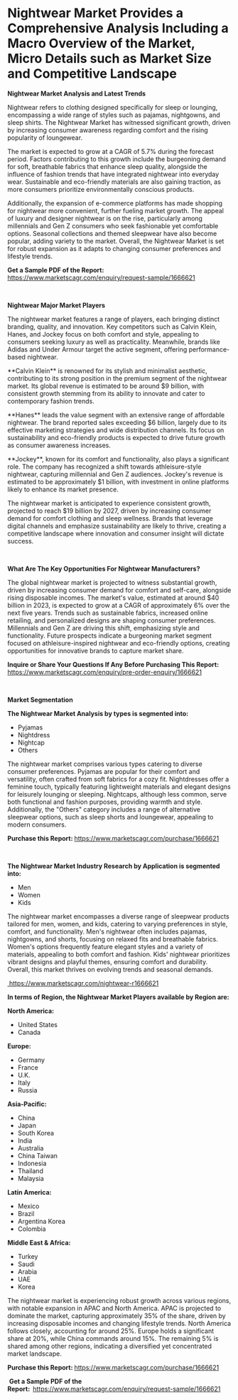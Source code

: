 <p><h1>Nightwear Market Provides a Comprehensive Analysis Including a Macro Overview of the Market, Micro Details such as Market Size and Competitive Landscape</h1></p><p><strong>Nightwear Market Analysis and Latest Trends</strong></p>
<p><p>Nightwear refers to clothing designed specifically for sleep or lounging, encompassing a wide range of styles such as pajamas, nightgowns, and sleep shirts. The Nightwear Market has witnessed significant growth, driven by increasing consumer awareness regarding comfort and the rising popularity of loungewear.</p><p>The market is expected to grow at a CAGR of 5.7% during the forecast period. Factors contributing to this growth include the burgeoning demand for soft, breathable fabrics that enhance sleep quality, alongside the influence of fashion trends that have integrated nightwear into everyday wear. Sustainable and eco-friendly materials are also gaining traction, as more consumers prioritize environmentally conscious products.</p><p>Additionally, the expansion of e-commerce platforms has made shopping for nightwear more convenient, further fueling market growth. The appeal of luxury and designer nightwear is on the rise, particularly among millennials and Gen Z consumers who seek fashionable yet comfortable options. Seasonal collections and themed sleepwear have also become popular, adding variety to the market. Overall, the Nightwear Market is set for robust expansion as it adapts to changing consumer preferences and lifestyle trends.</p></p>
<p><strong>Get a Sample PDF of the Report:&nbsp;</strong> <a href="https://www.marketscagr.com/enquiry/request-sample/1666621?utm_campaign=2206&utm_medium=2&utm_source=Github&utm_content=ia&utm_term=16042025&utm_id=nightwear">https://www.marketscagr.com/enquiry/request-sample/1666621</a></p>
<p>&nbsp;</p>
<p><strong>Nightwear Major Market Players</strong></p>
<p><p>The nightwear market features a range of players, each bringing distinct branding, quality, and innovation. Key competitors such as Calvin Klein, Hanes, and Jockey focus on both comfort and style, appealing to consumers seeking luxury as well as practicality. Meanwhile, brands like Adidas and Under Armour target the active segment, offering performance-based nightwear.</p><p>**Calvin Klein** is renowned for its stylish and minimalist aesthetic, contributing to its strong position in the premium segment of the nightwear market. Its global revenue is estimated to be around $9 billion, with consistent growth stemming from its ability to innovate and cater to contemporary fashion trends.</p><p>**Hanes** leads the value segment with an extensive range of affordable nightwear. The brand reported sales exceeding $6 billion, largely due to its effective marketing strategies and wide distribution channels. Its focus on sustainability and eco-friendly products is expected to drive future growth as consumer awareness increases.</p><p>**Jockey**, known for its comfort and functionality, also plays a significant role. The company has recognized a shift towards athleisure-style nightwear, capturing millennial and Gen Z audiences. Jockey's revenue is estimated to be approximately $1 billion, with investment in online platforms likely to enhance its market presence.</p><p>The nightwear market is anticipated to experience consistent growth, projected to reach $19 billion by 2027, driven by increasing consumer demand for comfort clothing and sleep wellness. Brands that leverage digital channels and emphasize sustainability are likely to thrive, creating a competitive landscape where innovation and consumer insight will dictate success.</p></p>
<p>&nbsp;</p>
<p><strong>What Are The Key Opportunities For Nightwear Manufacturers?</strong></p>
<p><p>The global nightwear market is projected to witness substantial growth, driven by increasing consumer demand for comfort and self-care, alongside rising disposable incomes. The market's value, estimated at around $40 billion in 2023, is expected to grow at a CAGR of approximately 6% over the next five years. Trends such as sustainable fabrics, increased online retailing, and personalized designs are shaping consumer preferences. Millennials and Gen Z are driving this shift, emphasizing style and functionality. Future prospects indicate a burgeoning market segment focused on athleisure-inspired nightwear and eco-friendly options, creating opportunities for innovative brands to capture market share.</p></p>
<p><strong>Inquire or Share Your Questions If Any Before Purchasing This Report:</strong> <a href="https://www.marketscagr.com/enquiry/pre-order-enquiry/1666621?utm_campaign=2206&utm_medium=2&utm_source=Github&utm_content=ia&utm_term=16042025&utm_id=nightwear">https://www.marketscagr.com/enquiry/pre-order-enquiry/1666621</a></p>
<p>&nbsp;</p>
<p><strong>Market Segmentation</strong></p>
<p><strong>The Nightwear Market Analysis by types is segmented into:</strong></p>
<p><ul><li>Pyjamas</li><li>Nightdress</li><li>Nightcap</li><li>Others</li></ul></p>
<p><p>The nightwear market comprises various types catering to diverse consumer preferences. Pyjamas are popular for their comfort and versatility, often crafted from soft fabrics for a cozy fit. Nightdresses offer a feminine touch, typically featuring lightweight materials and elegant designs for leisurely lounging or sleeping. Nightcaps, although less common, serve both functional and fashion purposes, providing warmth and style. Additionally, the "Others" category includes a range of alternative sleepwear options, such as sleep shorts and loungewear, appealing to modern consumers.</p></p>
<p><strong>Purchase this Report:&nbsp;</strong><a href="https://www.marketscagr.com/purchase/1666621?utm_campaign=2206&utm_medium=2&utm_source=Github&utm_content=ia&utm_term=16042025&utm_id=nightwear">https://www.marketscagr.com/purchase/1666621</a></p>
<p>&nbsp;</p>
<p><strong>The Nightwear Market Industry Research by Application is segmented into:</strong></p>
<p><ul><li>Men</li><li>Women</li><li>Kids</li></ul></p>
<p><p>The nightwear market encompasses a diverse range of sleepwear products tailored for men, women, and kids, catering to varying preferences in style, comfort, and functionality. Men's nightwear often includes pajamas, nightgowns, and shorts, focusing on relaxed fits and breathable fabrics. Women's options frequently feature elegant styles and a variety of materials, appealing to both comfort and fashion. Kids' nightwear prioritizes vibrant designs and playful themes, ensuring comfort and durability. Overall, this market thrives on evolving trends and seasonal demands.</p></p>
<p><a href="https://www.marketscagr.com/nightwear-r1666621?utm_campaign=2206&utm_medium=2&utm_source=Github&utm_content=ia&utm_term=16042025&utm_id=nightwear">&nbsp;https://www.marketscagr.com/nightwear-r1666621</a></p>
<p><strong>In terms of Region, the Nightwear Market Players available by Region are:</strong></p>
<p>
    <p> <strong> North America: </strong>
        <ul>
            <li>United States</li>
            <li>Canada</li>
        </ul>
        </p> 
    <p> <strong> Europe: </strong>
        <ul>
            <li>Germany</li>
            <li>France</li>
            <li>U.K.</li>
            <li>Italy</li>
            <li>Russia</li>
        </ul>
        </p> 
    <p> <strong> Asia-Pacific: </strong>
        <ul>
            <li>China</li>
            <li>Japan</li>
            <li>South Korea</li>
            <li>India</li>
            <li>Australia</li>
            <li>China Taiwan</li>
            <li>Indonesia</li>
            <li>Thailand</li>
            <li>Malaysia</li>
        </ul>
        </p> 
    <p> <strong> Latin America: </strong>
        <ul>
            <li>Mexico</li>
            <li>Brazil</li>
            <li>Argentina Korea</li>
            <li>Colombia</li>
        </ul>
        </p> 
    <p> <strong> Middle East & Africa: </strong>
        <ul>
            <li>Turkey</li>
            <li>Saudi</li>
            <li>Arabia</li>
            <li>UAE</li>
            <li>Korea</li>
        </ul>
    </p>
    </p>
<p><p>The nightwear market is experiencing robust growth across various regions, with notable expansion in APAC and North America. APAC is projected to dominate the market, capturing approximately 35% of the share, driven by increasing disposable incomes and changing lifestyle trends. North America follows closely, accounting for around 25%. Europe holds a significant share at 20%, while China commands around 15%. The remaining 5% is shared among other regions, indicating a diversified yet concentrated market landscape.</p></p>
<p><strong>Purchase this Report: </strong><a href="https://www.marketscagr.com/purchase/1666621?utm_campaign=2206&utm_medium=2&utm_source=Github&utm_content=ia&utm_term=16042025&utm_id=nightwear">https://www.marketscagr.com/purchase/1666621</a></p>
<p>&nbsp;<strong>Get a Sample PDF of the Report:&nbsp;&nbsp;</strong><a href="https://www.marketscagr.com/enquiry/request-sample/1666621?utm_campaign=2206&utm_medium=2&utm_source=Github&utm_content=ia&utm_term=16042025&utm_id=nightwear">https://www.marketscagr.com/enquiry/request-sample/1666621</a></p>
<p><strong></strong></p>
<p><p></p><p></p><p></p></p>